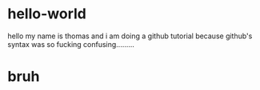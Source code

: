# hello-world

hello my name is thomas and i am doing a github tutorial because github's syntax was so fucking confusing.........

<!DOCTYPE html>
<html>
  <head>
    <title>github tutorial</title>
  </head>
  <body>
    <h1>bruh</h1>
  </body>
</html>
